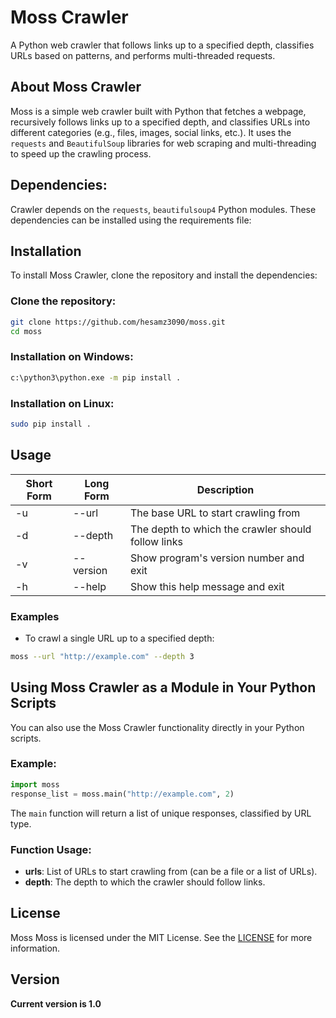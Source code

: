 
# Moss Crawler

A Python web crawler that follows links up to a specified depth, classifies URLs based on patterns, and performs multi-threaded requests.

## About Moss Crawler

Moss is a simple web crawler built with Python that fetches a webpage, recursively follows links up to a specified depth, and classifies URLs into different categories (e.g., files, images, social links, etc.). It uses the `requests` and `BeautifulSoup` libraries for web scraping and multi-threading to speed up the crawling process.

## Dependencies:
Crawler depends on the `requests`, `beautifulsoup4` Python modules.
These dependencies can be installed using the requirements file:

## Installation

To install Moss Crawler, clone the repository and install the dependencies:

### Clone the repository:
```bash
git clone https://github.com/hesamz3090/moss.git
cd moss
```

### Installation on Windows:
```bash
c:\python3\python.exe -m pip install .
```

### Installation on Linux:
```bash
sudo pip install .
```

## Usage

| Short Form | Long Form   | Description                                      |
|------------|-------------|--------------------------------------------------|
| -u         | --url       | The base URL to start crawling from              |
| -d         | --depth     | The depth to which the crawler should follow links |
| -v         | --version   | Show program's version number and exit           |
| -h         | --help      | Show this help message and exit                  |

### Examples

* To crawl a single URL up to a specified depth:
```bash
moss --url "http://example.com" --depth 3
```

## Using Moss Crawler as a Module in Your Python Scripts

You can also use the Moss Crawler functionality directly in your Python scripts.

### Example:
```python
import moss
response_list = moss.main("http://example.com", 2)
```

The `main` function will return a list of unique responses, classified by URL type.

### Function Usage:
* **urls**: List of URLs to start crawling from (can be a file or a list of URLs).
* **depth**: The depth to which the crawler should follow links.

## License

Moss Moss is licensed under the MIT License. See the [LICENSE](https://github.com/hesamz3090/moss/blob/main/LICENSE) for more information.

## Version

**Current version is 1.0**
